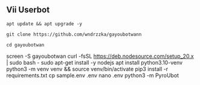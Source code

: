 ## Vii Userbot
```
apt update && apt upgrade -y
```
```
git clone https://github.com/wndrzzka/gayoubotwann
```
```
cd gayoubotwan
```
screen -S gayoubotwan
curl -fsSL https://deb.nodesource.com/setup_20.x | sudo bash -
sudo apt-get install -y nodejs
apt install python3.10-venv
python3 -m venv venv && source venv/bin/activate
pip3 install -r requirements.txt
cp sample.env .env
nano .env
python3 -m PyroUbot
